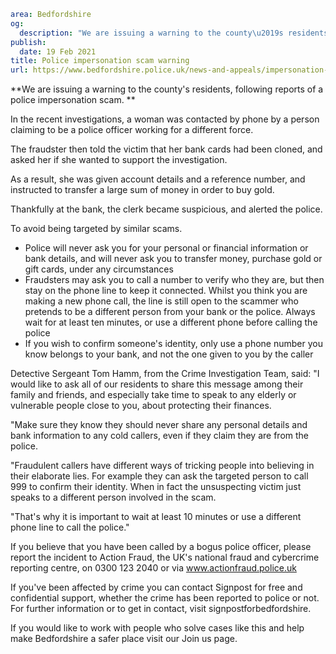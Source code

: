 ```yaml
area: Bedfordshire
og:
  description: "We are issuing a warning to the county\u2019s residents, following reports of a police impersonation scam."
publish:
  date: 19 Feb 2021
title: Police impersonation scam warning
url: https://www.bedfordshire.police.uk/news-and-appeals/impersonation-scam-warning-feb21
```

**We are issuing a warning to the county's residents, following reports of a police impersonation scam. **

In the recent investigations, a woman was contacted by phone by a person claiming to be a police officer working for a different force.

The fraudster then told the victim that her bank cards had been cloned, and asked her if she wanted to support the investigation.

As a result, she was given account details and a reference number, and instructed to transfer a large sum of money in order to buy gold.

Thankfully at the bank, the clerk became suspicious, and alerted the police.

To avoid being targeted by similar scams.

 * Police will never ask you for your personal or financial information or bank details, and will never ask you to transfer money, purchase gold or gift cards, under any circumstances
 * Fraudsters may ask you to call a number to verify who they are, but then stay on the phone line to keep it connected. Whilst you think you are making a new phone call, the line is still open to the scammer who pretends to be a different person from your bank or the police. Always wait for at least ten minutes, or use a different phone before calling the police
 * If you wish to confirm someone's identity, only use a phone number you know belongs to your bank, and not the one given to you by the caller

Detective Sergeant Tom Hamm, from the Crime Investigation Team, said: "I would like to ask all of our residents to share this message among their family and friends, and especially take time to speak to any elderly or vulnerable people close to you, about protecting their finances.

"Make sure they know they should never share any personal details and bank information to any cold callers, even if they claim they are from the police.

"Fraudulent callers have different ways of tricking people into believing in their elaborate lies. For example they can ask the targeted person to call 999 to confirm their identity. When in fact the unsuspecting victim just speaks to a different person involved in the scam.

"That's why it is important to wait at least 10 minutes or use a different phone line to call the police."

If you believe that you have been called by a bogus police officer, please report the incident to Action Fraud, the UK's national fraud and cybercrime reporting centre, on 0300 123 2040 or via www.actionfraud.police.uk

If you've been affected by crime you can contact Signpost for free and confidential support, whether the crime has been reported to police or not. For further information or to get in contact, visit signpostforbedfordshire.

If you would like to work with people who solve cases like this and help make Bedfordshire a safer place visit our Join us page.
